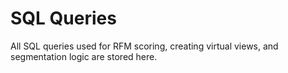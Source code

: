 # SQL Queries

All SQL queries used for RFM scoring, creating virtual views, and segmentation logic are stored here.

